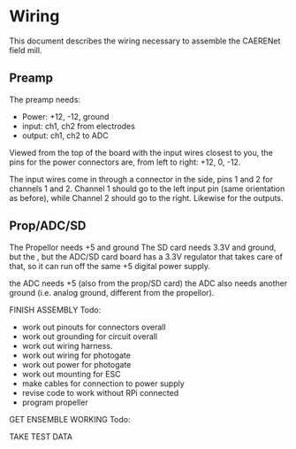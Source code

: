 Wiring 
======

This document describes the wiring necessary to assemble the CAERENet field mill.

Preamp
------

The preamp needs:
- Power: +12, -12, ground
- input: ch1, ch2 from electrodes
- output: ch1, ch2 to ADC

Viewed from the top of the board with the input wires closest to you, the pins for the power connectors are, from left to right: +12, 0, -12.

The input wires come in through a connector in the side, pins 1 and 2 for channels 1 and 2.  Channel 1 should go to the left input pin (same orientation as before), while Channel 2 should go to the right.  Likewise for the outputs.

Prop/ADC/SD
-----------

The Propellor needs +5 and ground
The SD card needs 3.3V and ground, but the , but the ADC/SD card board has a 3.3V regulator that takes care of that, so it can run off the same +5 digital power supply.

the ADC needs +5 (also from the prop/SD card)
the ADC also needs another ground (i.e. analog ground, different from the propellor).




FINISH ASSEMBLY Todo:
- work out pinouts for connectors overall
- work out grounding for circuit overall
- work out wiring harness.
- work out wiring for photogate
- work out power for photogate
- work out mounting for ESC
- make cables for connection to power supply
- revise code to work without RPi connected
- program propeller

GET ENSEMBLE WORKING Todo:

TAKE TEST DATA
